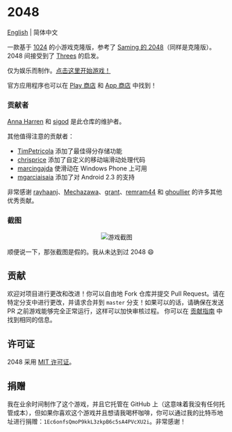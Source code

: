 # 2048

[English](README.md) | 简体中文

一款基于 [1024](https://play.google.com/store/apps/details?id=com.veewo.a1024) 的小游戏克隆版，参考了 [Saming 的 2048](http://saming.fr/p/2048/)（同样是克隆版）。2048 间接受到了 [Threes](https://asherv.com/threes/) 的启发。

仅为娱乐而制作。[点击这里开始游戏！](http://gabrielecirulli.github.io/2048/)

官方应用程序也可以在 [Play 商店](https://play.google.com/store/apps/details?id=com.gabrielecirulli.app2048) 和 [App 商店](https://itunes.apple.com/us/app/2048-by-gabriele-cirulli/id868076805) 中找到！

### 贡献者

[Anna Harren](https://github.com/iirelu/) 和 [sigod](https://github.com/sigod) 是此仓库的维护者。

其他值得注意的贡献者：

- [TimPetricola](https://github.com/TimPetricola) 添加了最佳得分存储功能
- [chrisprice](https://github.com/chrisprice) 添加了自定义的移动端滑动处理代码
- [marcingajda](https://github.com/marcingajda) 使滑动在 Windows Phone 上可用
- [mgarciaisaia](https://github.com/mgarciaisaia) 添加了对 Android 2.3 的支持

非常感谢 [rayhaanj](https://github.com/rayhaanj)、[Mechazawa](https://github.com/Mechazawa)、[grant](https://github.com/grant)、[remram44](https://github.com/remram44) 和 [ghoullier](https://github.com/ghoullier) 的许多其他优秀贡献。

### 截图

<p align="center">
  <img src="https://cloud.githubusercontent.com/assets/1175750/8614312/280e5dc2-26f1-11e5-9f1f-5891c3ca8b26.png" alt="游戏截图"/>
</p>

顺便说一下，那张截图是假的。我从未达到过 2048 :smile:

## 贡献

欢迎对项目进行更改和改进！你可以自由地 Fork 仓库并提交 Pull Request。请在特定分支中进行更改，并请求合并到 `master` 分支！如果可以的话，请确保在发送 PR 之前游戏能够完全正常运行，这样可以加快审核过程。
你可以在 [贡献指南](https://github.com/gabrielecirulli/2048/blob/master/CONTRIBUTING.md) 中找到相同的信息。

## 许可证

2048 采用 [MIT 许可证](https://github.com/gabrielecirulli/2048/blob/master/LICENSE.txt)。

## 捐赠

我在业余时间制作了这个游戏，并且它托管在 GitHub 上（这意味着我没有任何托管成本），但如果你喜欢这个游戏并且想请我喝杯咖啡，你可以通过我的比特币地址进行捐赠：`1Ec6onfsQmoP9kkL3zkpB6c5sA4PVcXU2i`。非常感谢！

